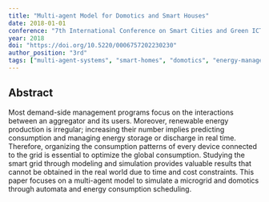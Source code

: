 ```yaml
---
title: "Multi-agent Model for Domotics and Smart Houses"
date: 2018-01-01
conference: "7th International Conference on Smart Cities and Green ICT Systems (SMARTGREENS)"
year: 2018
doi: "https://doi.org/10.5220/0006757202230230"
author_position: "3rd"
tags: ["multi-agent-systems", "smart-homes", "domotics", "energy-management", "demand-response", "microgrids"]
---
```


## Abstract

Most demand-side management programs focus on the interactions between an aggregator and its users. Moreover, renewable energy production is irregular; increasing their number implies predicting consumption and managing energy storage or discharge in real time. Therefore, organizing the consumption patterns of every device connected to the grid is essential to optimize the global consumption. Studying the smart grid through modeling and simulation provides valuable results that cannot be obtained in the real world due to time and cost constraints. This paper focuses on a multi-agent model to simulate a microgrid and domotics through automata and energy consumption scheduling.
